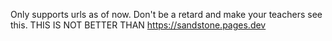 Only supports urls as of now. Don't be a retard and make your teachers see this. THIS IS NOT BETTER THAN https://sandstone.pages.dev
